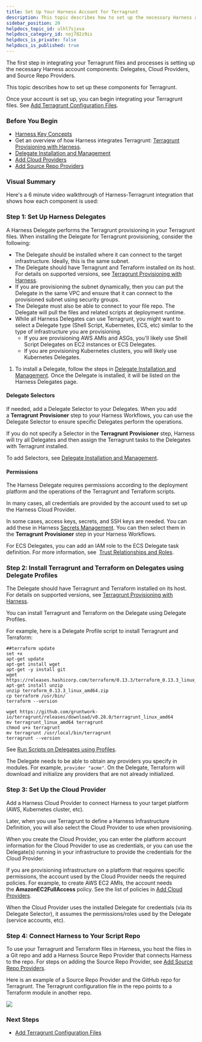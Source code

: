 ```yaml
---
title: Set Up Your Harness Account for Terragrunt
description: This topic describes how to set up the necessary Harness account components for Terragrunt.
sidebar_position: 20
helpdocs_topic_id: ulhl7sjxva
helpdocs_category_id: noj782z9is
helpdocs_is_private: false
helpdocs_is_published: true
---
```


The first step in integrating your Terragrunt files and processes is setting up the necessary Harness account components: Delegates, Cloud Providers, and Source Repo Providers.

This topic describes how to set up these components for Terragrunt.

Once your account is set up, you can begin integrating your Terragrunt files. See [Add Terragrunt Configuration Files](add-terragrunt-configuration-files.md).

### Before You Begin

* [Harness Key Concepts](https://docs.harness.io/article/4o7oqwih6h-harness-key-concepts)
* Get an overview of how Harness integrates Terragrunt: [Terragrunt Provisioning with Harness](../concepts-cd/deployment-types/terragrunt-provisioning-with-harness.md).
* [Delegate Installation and Management](../../firstgen-platform/account/manage-delegates/delegate-installation.md)
* [Add Cloud Providers](../../firstgen-platform/account/manage-connectors/cloud-providers.md)
* [Add Source Repo Providers](../../firstgen-platform/account/manage-connectors/add-source-repo-providers.md)

### Visual Summary

Here's a 6 minute video walkthrough of Harness-Terragrunt integration that shows how each component is used:

<!-- Video:
https://harness-1.wistia.com/medias/rpv5vwzpxz-->
<docvideo src="https://www.youtube.com/embed/HYSi2LAaYdc?feature=oembed" />

### Step 1: Set Up Harness Delegates

A Harness Delegate performs the Terragrunt provisioning in your Terragrunt files. When installing the Delegate for Terragrunt provisioning, consider the following:

* The Delegate should be installed where it can connect to the target infrastructure. Ideally, this is the same subnet.
* The Delegate should have Terragrunt and Terraform installed on its host. For details on supported versions, see [Terragrunt Provisioning with Harness](../concepts-cd/deployment-types/terragrunt-provisioning-with-harness.md).
* If you are provisioning the subnet dynamically, then you can put the Delegate in the same VPC and ensure that it can connect to the provisioned subnet using security groups.
* The Delegate must also be able to connect to your file repo. The Delegate will pull the files and related scripts at deployment runtime.
* While all Harness Delegates can use Terragrunt, you might want to select a Delegate type (Shell Script, Kubernetes, ECS, etc) similar to the type of infrastructure you are provisioning.
	+ If you are provisioning AWS AMIs and ASGs, you'll likely use Shell Script Delegates on EC2 instances or ECS Delegates.
	+ If you are provisioning Kubernetes clusters, you will likely use Kubernetes Delegates.
1. To install a Delegate, follow the steps in [Delegate Installation and Management](../../firstgen-platform/account/manage-delegates/delegate-installation.md). Once the Delegate is installed, it will be listed on the Harness Delegates page.

#### Delegate Selectors

If needed, add a Delegate Selector to your Delegates. When you add a **Terragrunt** **Provisioner** step to your Harness Workflows, you can use the Delegate Selector to ensure specific Delegates perform the operations.

If you do not specify a Selector in the **Terragrunt** **Provisioner** step, Harness will try all Delegates and then assign the Terragrunt tasks to the Delegates with Terragrunt installed.

To add Selectors, see [Delegate Installation and Management](../../firstgen-platform/account/manage-delegates/delegate-installation.md).

#### Permissions

The Harness Delegate requires permissions according to the deployment platform and the operations of the Terragrunt and Terraform scripts.

In many cases, all credentials are provided by the account used to set up the Harness Cloud Provider.

In some cases, access keys, secrets, and SSH keys are needed. You can add these in Harness [Secrets Management](../../firstgen-platform/security/secrets-management/secret-management.md). You can then select them in the **Terragrunt** **Provisioner** step in your Harness Workflows.

For ECS Delegates, you can add an IAM role to the ECS Delegate task definition. For more information, see  [Trust Relationships and Roles](../../firstgen-platform/account/manage-delegates/delegate-installation.md#trust-relationships-and-roles).

### Step 2: Install Terragrunt and Terraform on Delegates using Delegate Profiles

The Delegate should have Terragrunt and Terraform installed on its host. For details on supported versions, see [Terragrunt Provisioning with Harness](../concepts-cd/deployment-types/terragrunt-provisioning-with-harness.md).

You can install Terragrunt and Terraform on the Delegate using Delegate Profiles.

For example, here is a Delegate Profile script to install Terragrunt and Terraform:


```
##terraform update  
set +x  
apt-get update  
apt-get install wget  
apt-get -y install git  
wget https://releases.hashicorp.com/terraform/0.13.3/terraform_0.13.3_linux_amd64.zip apt-get install unzip  
unzip terraform_0.13.3_linux_amd64.zip  
cp terraform /usr/bin/  
terraform --version  
  
wget https://github.com/gruntwork-io/terragrunt/releases/download/v0.28.0/terragrunt_linux_amd64  
mv terragrunt_linux_amd64 terragrunt  
chmod u+x terragrunt  
mv terragrunt /usr/local/bin/terragrunt  
terragrunt --version
```
See [Run Scripts on Delegates using Profiles](../../firstgen-platform/account/manage-delegates/run-scripts-on-the-delegate-using-profiles.md).

The Delegate needs to be able to obtain any providers you specify in modules. For example, `provider "acme"`. On the Delegate, Terraform will download and initialize any providers that are not already initialized.

### Step 3: Set Up the Cloud Provider

Add a Harness Cloud Provider to connect Harness to your target platform (AWS, Kubernetes cluster, etc).

Later, when you use Terragrunt to define a Harness Infrastructure Definition, you will also select the Cloud Provider to use when provisioning.

When you create the Cloud Provider, you can enter the platform account information for the Cloud Provider to use as credentials, or you can use the Delegate(s) running in your infrastructure to provide the credentials for the Cloud Provider.

If you are provisioning infrastructure on a platform that requires specific permissions, the account used by the Cloud Provider needs the required policies. For example, to create AWS EC2 AMIs, the account needs the **AmazonEC2FullAccess** policy. See the list of policies in [Add Cloud Providers](../../firstgen-platform/account/manage-connectors/cloud-providers.md).

When the Cloud Provider uses the installed Delegate for credentials (via its Delegate Selector), it assumes the permissions/roles used by the Delegate (service accounts, etc).

### Step 4: Connect Harness to Your Script Repo

To use your Terragrunt and Terraform files in Harness, you host the files in a Git repo and add a Harness Source Repo Provider that connects Harness to the repo. For steps on adding the Source Repo Provider, see [Add Source Repo Providers](../../firstgen-platform/account/manage-connectors/add-source-repo-providers.md).

Here is an example of a Source Repo Provider and the GitHub repo for Terragrunt. The Terragrunt configuration file in the repo points to a Terraform module in another repo.

![](./static/set-up-your-harness-account-for-terragrunt-26.png)

### Next Steps

* [Add Terragrunt Configuration Files](add-terragrunt-configuration-files.md)

